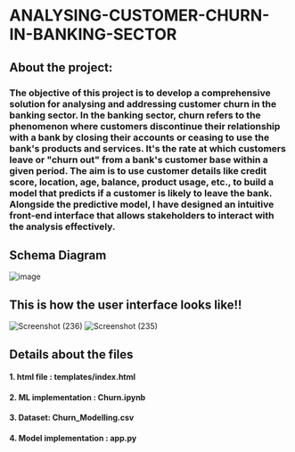 # ANALYSING-CUSTOMER-CHURN-IN-BANKING-SECTOR

## About the project: 

### The objective of this project is to develop a comprehensive solution for analysing and addressing customer churn in the banking sector. In the banking sector, churn refers to the phenomenon where customers discontinue their relationship with a bank by closing their accounts or ceasing to use the bank's products and services. It's the rate at which customers leave or "churn out" from a bank's customer base within a given period. The aim is to use customer details like credit score, location, age, balance, product usage, etc., to build a model that predicts if a customer is likely to leave the bank. Alongside the predictive model, I have designed an intuitive front-end interface that allows stakeholders to interact with the analysis effectively.


## Schema Diagram
![image](https://github.com/POORNIMA-MC/ANALYSING-CUSTOMER-CHURN-IN-BANKING-SECTOR/assets/94465883/e76b0bcf-3286-488c-bf9d-b709f6b4f293)


## This is how the user interface looks like!! 

![Screenshot (236)](https://github.com/POORNIMA-MC/ANALYSING-CUSTOMER-CHURN-IN-BANKING-SECTOR/assets/94465883/33b0298f-e0d9-4222-9a26-2908f5621fcf)
![Screenshot (235)](https://github.com/POORNIMA-MC/ANALYSING-CUSTOMER-CHURN-IN-BANKING-SECTOR/assets/94465883/90e83561-3dd0-438e-b316-42a721e5154e)

## Details about the files 
#### 1. html file : templates/index.html 
#### 2. ML implementation : Churn.ipynb
#### 3. Dataset: Churn_Modelling.csv 
#### 4. Model implementation : app.py
